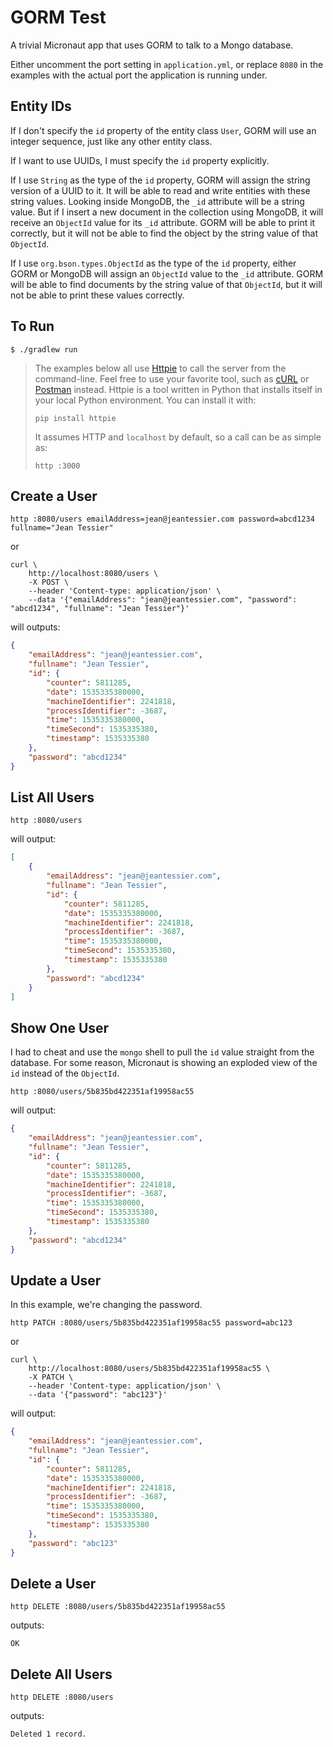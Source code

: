 # GORM Test

A trivial Micronaut app that uses GORM to talk to a Mongo database.

Either uncomment the port setting in `application.yml`, or replace `8080` in the
examples with the actual port the application is running under.

## Entity IDs

If I don't specify the `id` property of the entity class `User`, GORM will use
an integer sequence, just like any other entity class.

If I want to use UUIDs, I must specify the `id` property explicitly.

If I use `String` as the type of the `id` property, GORM will assign the string
version of a UUID to it.  It will be able to read and write entities with these
string values.  Looking inside MongoDB, the `_id` attribute will be a string
value.  But if I insert a new document in the collection using MongoDB, it will
receive an `ObjectId` value for its `_id` attribute.  GORM will be able to
print it correctly, but it will not be able to find the object by the string
value of that `ObjectId`.

If I use `org.bson.types.ObjectId` as the type of the `id` property, either GORM
or MongoDB will assign an `ObjectId` value to the `_id` attribute.  GORM will be
able to find documents by the string value of that `ObjectId`, but it will not
be able to print these values correctly.

## To Run

    $ ./gradlew run

> The examples below all use [Httpie](https://httpie.org/) to call the server
> from the command-line.  Feel free to use your favorite tool, such as
> [cURL](https://en.wikipedia.org/wiki/CURL) or
> [Postman](https://www.getpostman.com/) instead.  Httpie is a tool written in
> Python that installs itself in your local Python environment.  You can install
> it with:
>
> ```shell script
> pip install httpie
> ```
>
> It assumes HTTP and `localhost` by default, so a call can be as simple as:
>
> ```shell script
> http :3000
> ```

## Create a User

```shell script
http :8080/users emailAddress=jean@jeantessier.com password=abcd1234 fullname="Jean Tessier"
```

or

```shell script
curl \
    http://localhost:8080/users \
    -X POST \
    --header 'Content-type: application/json' \
    --data '{"emailAddress": "jean@jeantessier.com", "password": "abcd1234", "fullname": "Jean Tessier"}'
```

will outputs:

```json
{
    "emailAddress": "jean@jeantessier.com",
    "fullname": "Jean Tessier",
    "id": {
        "counter": 5811285,
        "date": 1535335380000,
        "machineIdentifier": 2241818,
        "processIdentifier": -3687,
        "time": 1535335380000,
        "timeSecond": 1535335380,
        "timestamp": 1535335380
    },
    "password": "abcd1234"
}
```

## List All Users

```shell script
http :8080/users
```

will output:

```json
[
    {
        "emailAddress": "jean@jeantessier.com",
        "fullname": "Jean Tessier",
        "id": {
            "counter": 5811285,
            "date": 1535335380000,
            "machineIdentifier": 2241818,
            "processIdentifier": -3687,
            "time": 1535335380000,
            "timeSecond": 1535335380,
            "timestamp": 1535335380
        },
        "password": "abcd1234"
    }
]
```

## Show One User

I had to cheat and use the `mongo` shell to pull the `id` value straight from
the database.  For some reason, Micronaut is showing an exploded view of the
`id` instead of the `ObjectId`.

```shell script
http :8080/users/5b835bd422351af19958ac55
```

will output:

```json
{
    "emailAddress": "jean@jeantessier.com",
    "fullname": "Jean Tessier",
    "id": {
        "counter": 5811285,
        "date": 1535335380000,
        "machineIdentifier": 2241818,
        "processIdentifier": -3687,
        "time": 1535335380000,
        "timeSecond": 1535335380,
        "timestamp": 1535335380
    },
    "password": "abcd1234"
}
```

## Update a User

In this example, we're changing the password.

```shell script
http PATCH :8080/users/5b835bd422351af19958ac55 password=abc123
```

or

```shell script
curl \
    http://localhost:8080/users/5b835bd422351af19958ac55 \
    -X PATCH \
    --header 'Content-type: application/json' \
    --data '{"password": "abc123"}'
```

will output:

```json
{
    "emailAddress": "jean@jeantessier.com",
    "fullname": "Jean Tessier",
    "id": {
        "counter": 5811285,
        "date": 1535335380000,
        "machineIdentifier": 2241818,
        "processIdentifier": -3687,
        "time": 1535335380000,
        "timeSecond": 1535335380,
        "timestamp": 1535335380
    },
    "password": "abc123"
}
```

## Delete a User

```shell script
http DELETE :8080/users/5b835bd422351af19958ac55
```

outputs:

```
OK
```

## Delete All Users

```shell script
http DELETE :8080/users
```

outputs:

```
Deleted 1 record.
```
